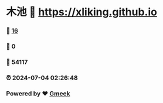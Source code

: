 # 木池 :link: https://xliking.github.io 
### :page_facing_up: [16](https://xliking.github.io/tag.html) 
### :speech_balloon: 0 
### :hibiscus: 54117 
### :alarm_clock: 2024-07-04 02:26:48 
### Powered by :heart: [Gmeek](https://github.com/Meekdai/Gmeek)

